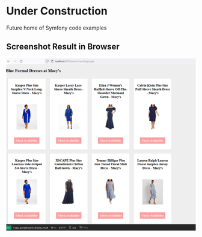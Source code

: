 # Under Construction 

Future home of Symfony code examples

## Screenshot Result in Browser

![alt text](https://github.com/CodezPoet/code_examples/blob/main/symfony/sceenshot_symfony_code_example.png)
